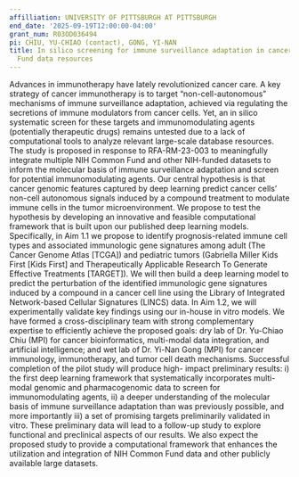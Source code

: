 ```yaml
---
affilliation: UNIVERSITY OF PITTSBURGH AT PITTSBURGH
end_date: '2025-09-19T12:00:00-04:00'
grant_num: R03OD036494
pi: CHIU, YU-CHIAO (contact), GONG, YI-NAN
title: In silico screening for immune surveillance adaptation in cancer using Common
  Fund data resources
---
```

Advances in immunotherapy have lately revolutionized cancer care. A key strategy of cancer immunotherapy is to target “non-cell-autonomous” mechanisms of immune surveillance adaptation, achieved via regulating the secretions of immune modulators from cancer cells. Yet, an in silico systematic screen for these targets and immunomodulating agents (potentially therapeutic drugs) remains untested due to a lack of computational tools to analyze relevant large-scale database resources. The study is proposed in response to RFA-RM-23-003 to meaningfully integrate multiple NIH Common Fund and other NIH-funded datasets to inform the molecular basis of immune surveillance adaptation and screen for potential immunomodulating agents. Our central hypothesis is that cancer genomic features captured by deep learning predict cancer cells’ non-cell autonomous signals induced by a compound treatment to modulate immune cells in the tumor microenvironment. We propose to test the hypothesis by developing an innovative and feasible computational framework that is built upon our published deep learning models. Specifically, in Aim 1.1 we propose to identify prognosis-related immune cell types and associated immunologic gene signatures among adult (The Cancer Genome Atlas [TCGA]) and pediatric tumors (Gabriella Miller Kids First [Kids First] and Therapeutically Applicable Research To Generate Effective Treatments [TARGET]). We will then build a deep learning model to predict the perturbation of the identified immunologic gene signatures induced by a compound in a cancer cell line using the Library of Integrated Network-based Cellular Signatures (LINCS) data. In Aim 1.2, we will experimentally validate key findings using our in-house in vitro models. We have formed a cross-disciplinary team with strong complementary expertise to efficiently achieve the proposed goals: dry lab of Dr. Yu-Chiao Chiu (MPI) for cancer bioinformatics, multi-modal data integration, and artificial intelligence; and wet lab of Dr. Yi-Nan Gong (MPI) for cancer immunology, immunotherapy, and tumor cell death mechanisms. Successful completion of the pilot study will produce high- impact preliminary results: i) the first deep learning framework that systematically incorporates multi-modal genomic and pharmacogenomic data to screen for immunomodulating agents, ii) a deeper understanding of the molecular basis of immune surveillance adaptation than was previously possible, and more importantly iii) a set of promising targets preliminarily validated in vitro. These preliminary data will lead to a follow-up study to explore functional and preclinical aspects of our results. We also expect the proposed study to provide a computational framework that enhances the utilization and integration of NIH Common Fund data and other publicly available large datasets.